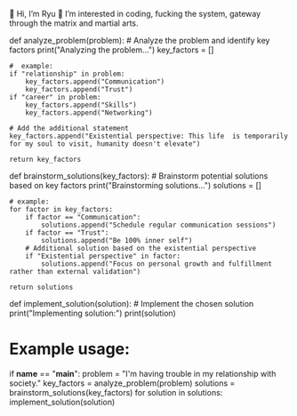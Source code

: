 👋 Hi, I’m Ryu
👀 I’m interested in coding, fucking the system, gateway through the matrix and martial arts.

def analyze_problem(problem):
    # Analyze the problem and identify key factors
    print("Analyzing the problem...")
    key_factors = []

    #  example:
    if "relationship" in problem:
        key_factors.append("Communication")
        key_factors.append("Trust")
    if "career" in problem:
        key_factors.append("Skills")
        key_factors.append("Networking")

    # Add the additional statement
    key_factors.append("Existential perspective: This life  is temporarily for my soul to visit, humanity doesn't elevate")

    return key_factors

def brainstorm_solutions(key_factors):
    # Brainstorm potential solutions based on key factors
    print("Brainstorming solutions...")
    solutions = []

    # example:
    for factor in key_factors:
        if factor == "Communication":
            solutions.append("Schedule regular communication sessions")
        if factor == "Trust":
            solutions.append("Be 100% inner self")
        # Additional solution based on the existential perspective
        if "Existential perspective" in factor:
            solutions.append("Focus on personal growth and fulfillment rather than external validation")

    return solutions

def implement_solution(solution):
    # Implement the chosen solution
    print("Implementing solution:")
    print(solution)

# Example usage:
if __name__ == "__main__":
    problem = "I'm having trouble in my relationship with society."
    key_factors = analyze_problem(problem)
    solutions = brainstorm_solutions(key_factors)
    for solution in solutions:
        implement_solution(solution)



<!---
RyuSteez/SteezBytes is a ✨ special ✨ repository because its `README.md` (this file) appears on your GitHub profile.
You can click the Preview link to take a look at your changes.
--->
